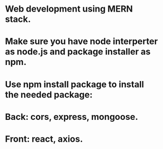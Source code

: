 # Web development using MERN stack.
# Make sure you have node interperter as node.js and package installer as npm.
# Use npm install package to install the needed package:
# Back: cors, express, mongoose.
# Front: react, axios.
